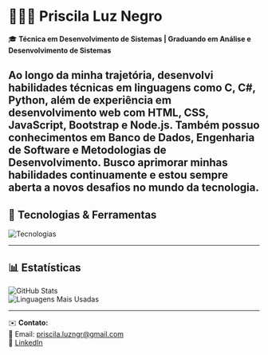 # 👩🏻‍💻 Priscila Luz Negro
  
🎓 **Técnica em Desenvolvimento de Sistemas | Graduando em Análise e Desenvolvimento de Sistemas**

Ao longo da minha trajetória, desenvolvi habilidades técnicas em linguagens como C, C#, Python, além de experiência em desenvolvimento web com HTML, CSS, JavaScript, Bootstrap e Node.js. Também possuo conhecimentos em Banco de Dados, Engenharia de Software e Metodologias de Desenvolvimento. Busco aprimorar minhas habilidades continuamente e estou sempre aberta a novos desafios no mundo da tecnologia.
---

## 👾 Tecnologias & Ferramentas  
<img src="https://skillicons.dev/icons?i=html,css,js,bootstrap,nodejs,python,c,cs,mysql,github" alt="Tecnologias" />

---

## 📊 Estatísticas  

![GitHub Stats](https://github-readme-stats.vercel.app/api?username=PriscilaNegro&show_icons=true&theme=dracula)  
![Linguagens Mais Usadas](https://github-readme-stats.vercel.app/api/top-langs/?username=PriscilaNegro&layout=compact&theme=dracula)


---

✉️ **Contato:**  
📧 Email: priscila.luzngr@gmail.com  
🔗 [LinkedIn](https://www.linkedin.com/in/priscila-luz-negro/)  
